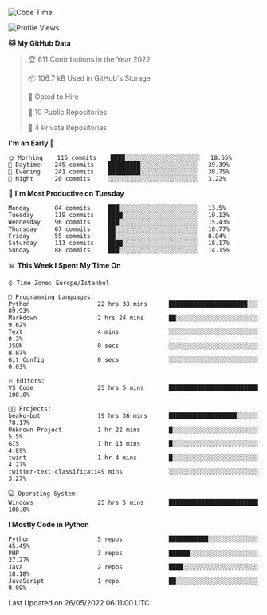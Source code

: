 <!--START_SECTION:waka-->
![Code Time](http://img.shields.io/badge/Code%20Time-238%20hrs%2032%20mins-blue)

![Profile Views](http://img.shields.io/badge/Profile%20Views-3-blue)

**🐱 My GitHub Data** 

> 🏆 611 Contributions in the Year 2022
 > 
> 📦 106.7 kB Used in GitHub's Storage 
 > 
> 💼 Opted to Hire
 > 
> 📜 10 Public Repositories 
 > 
> 🔑 4 Private Repositories  
 > 
**I'm an Early 🐤** 

```text
🌞 Morning    116 commits    ████░░░░░░░░░░░░░░░░░░░░░   18.65% 
🌆 Daytime    245 commits    █████████░░░░░░░░░░░░░░░░   39.39% 
🌃 Evening    241 commits    █████████░░░░░░░░░░░░░░░░   38.75% 
🌙 Night      20 commits     ░░░░░░░░░░░░░░░░░░░░░░░░░   3.22%

```
📅 **I'm Most Productive on Tuesday** 

```text
Monday       84 commits     ███░░░░░░░░░░░░░░░░░░░░░░   13.5% 
Tuesday      119 commits    ████░░░░░░░░░░░░░░░░░░░░░   19.13% 
Wednesday    96 commits     ███░░░░░░░░░░░░░░░░░░░░░░   15.43% 
Thursday     67 commits     ██░░░░░░░░░░░░░░░░░░░░░░░   10.77% 
Friday       55 commits     ██░░░░░░░░░░░░░░░░░░░░░░░   8.84% 
Saturday     113 commits    ████░░░░░░░░░░░░░░░░░░░░░   18.17% 
Sunday       88 commits     ███░░░░░░░░░░░░░░░░░░░░░░   14.15%

```


📊 **This Week I Spent My Time On** 

```text
⌚︎ Time Zone: Europe/Istanbul

💬 Programming Languages: 
Python                   22 hrs 33 mins      ██████████████████████░░░   89.93% 
Markdown                 2 hrs 24 mins       ██░░░░░░░░░░░░░░░░░░░░░░░   9.62% 
Text                     4 mins              ░░░░░░░░░░░░░░░░░░░░░░░░░   0.3% 
JSON                     0 secs              ░░░░░░░░░░░░░░░░░░░░░░░░░   0.07% 
Git Config               0 secs              ░░░░░░░░░░░░░░░░░░░░░░░░░   0.03%

🔥 Editors: 
VS Code                  25 hrs 5 mins       █████████████████████████   100.0%

🐱‍💻 Projects: 
beako-bot                19 hrs 36 mins      ███████████████████░░░░░░   78.17% 
Unknown Project          1 hr 22 mins        █░░░░░░░░░░░░░░░░░░░░░░░░   5.5% 
GIS                      1 hr 13 mins        █░░░░░░░░░░░░░░░░░░░░░░░░   4.89% 
twint                    1 hr 4 mins         █░░░░░░░░░░░░░░░░░░░░░░░░   4.27% 
twitter-text-classificati49 mins             ░░░░░░░░░░░░░░░░░░░░░░░░░   3.27%

💻 Operating System: 
Windows                  25 hrs 5 mins       █████████████████████████   100.0%

```

**I Mostly Code in Python** 

```text
Python                   5 repos             ███████████░░░░░░░░░░░░░░   45.45% 
PHP                      3 repos             ██████░░░░░░░░░░░░░░░░░░░   27.27% 
Java                     2 repos             ████░░░░░░░░░░░░░░░░░░░░░   18.18% 
JavaScript               1 repo              ██░░░░░░░░░░░░░░░░░░░░░░░   9.09%

```



 Last Updated on 26/05/2022 06:11:00 UTC
<!--END_SECTION:waka-->

<!--
**3nws/3nws** is a ✨ _special_ ✨ repository because its `README.md` (this file) appears on your GitHub profile.

Here are some ideas to get you started:

- 🔭 I’m currently working on ...
- 🌱 I’m currently learning ...
- 👯 I’m looking to collaborate on ...
- 🤔 I’m looking for help with ...
- 💬 Ask me about ...
- 📫 How to reach me: ...
- 😄 Pronouns: ...
- ⚡ Fun fact: ...
-->
